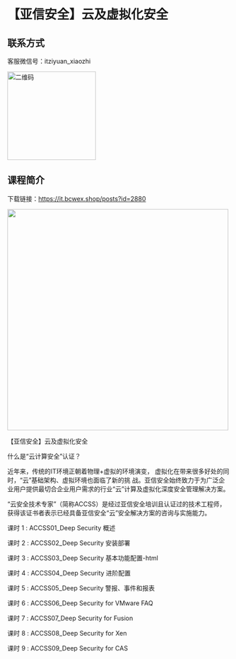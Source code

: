 # 【亚信安全】云及虚拟化安全

## 联系方式

客服微信号：itziyuan_xiaozhi

<img src="https://ziyuanyun.oss-cn-guangzhou.aliyuncs.com/common/20240614073449/666b82192834a.jpg" width="200" height="200" alt="二维码">

## 课程简介

下载链接：https://it.bcwex.shop/posts?id=2880

<img src="https://ziyuanyun.oss-cn-guangzhou.aliyuncs.com/yun/20240515184409/664491f9a3b0a.jpg" width="500" alt="">

  【亚信安全】云及虚拟化安全



 什么是“云计算安全”认证？

 近年来，传统的IT环境正朝着物理+虚拟的环境演变， 虚拟化在带来很多好处的同时，“云”基础架构、虚拟环境也面临了新的挑 战。亚信安全始终致力于为广泛企业用户提供最切合企业用户需求的行业“云”计算及虚拟化深度安全管理解决方案。

 “云安全技术专家”（简称ACCSS）是经过亚信安全培训且认证过的技术工程师，获得该证书者表示已经具备亚信安全“云”安全解决方案的咨询与实施能力。

 课时 1 : ACCSS01_Deep Security 概述

 课时 2 : ACCSS02_Deep Security 安装部署

 课时 3 : ACCSS03_Deep Security 基本功能配置-html

 课时 4 : ACCSS04_Deep Security 进阶配置

 课时 5 : ACCSS05_Deep Security 警报、事件和报表

 课时 6 : ACCSS06_Deep Security for VMware FAQ

 课时 7 : ACCSS07_Deep Security for Fusion

 课时 8 : ACCSS08_Deep Security for Xen

 课时 9 : ACCSS09_Deep Security for CAS

  
